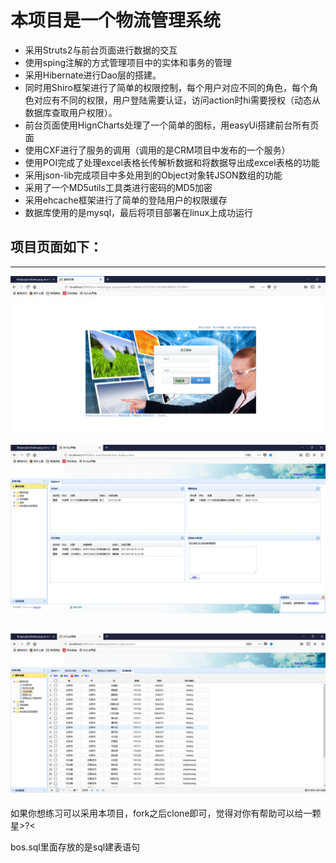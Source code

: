 # 本项目是一个物流管理系统

- 采用Struts2与前台页面进行数据的交互
- 使用sping注解的方式管理项目中的实体和事务的管理
- 采用Hibernate进行Dao层的搭建。
- 同时用Shiro框架进行了简单的权限控制，每个用户对应不同的角色，每个角色对应有不同的权限，用户登陆需要认证，访问action时hi需要授权（动态从数据库查取用户权限）。
- 前台页面使用HignCharts处理了一个简单的图标，用easyUi搭建前台所有页面
- 使用CXF进行了服务的调用（调用的是CRM项目中发布的一个服务）
- 使用POI完成了处理excel表格长传解析数据和将数据导出成excel表格的功能
- 采用json-lib完成项目中多处用到的Object对象转JSON数组的功能
- 采用了一个MD5utils工具类进行密码的MD5加密
- 采用ehcache框架进行了简单的登陆用户的权限缓存
- 数据库使用的是mysql，最后将项目部署在linux上成功运行

## 项目页面如下：
---
![image](images/login.png)

![image](images/index.png)

![image](images/region.png)
---
如果你想练习可以采用本项目，fork之后clone即可，觉得对你有帮助可以给一颗星>?<

bos.sql里面存放的是sql建表语句
